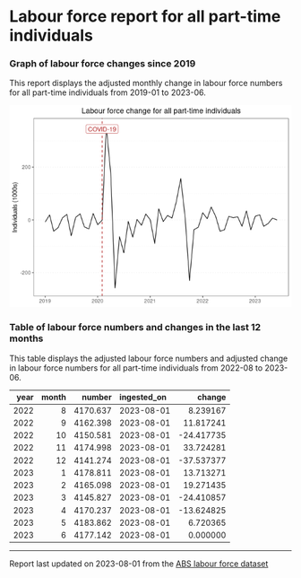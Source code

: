 Labour force report for all part-time individuals
================

### Graph of labour force changes since 2019

This report displays the adjusted monthly change in labour force numbers
for all part-time individuals from 2019-01 to 2023-06.

![](all_part-time_report_files/figure-gfm/unnamed-chunk-2-1.png)<!-- -->

### Table of labour force numbers and changes in the last 12 months

This table displays the adjusted labour force numbers and adjusted
change in labour force numbers for all part-time individuals from
2022-08 to 2023-06.

| year | month |   number | ingested_on |     change |
|-----:|------:|---------:|:------------|-----------:|
| 2022 |     8 | 4170.637 | 2023-08-01  |   8.239167 |
| 2022 |     9 | 4162.398 | 2023-08-01  |  11.817241 |
| 2022 |    10 | 4150.581 | 2023-08-01  | -24.417735 |
| 2022 |    11 | 4174.998 | 2023-08-01  |  33.724281 |
| 2022 |    12 | 4141.274 | 2023-08-01  | -37.537377 |
| 2023 |     1 | 4178.811 | 2023-08-01  |  13.713271 |
| 2023 |     2 | 4165.098 | 2023-08-01  |  19.271435 |
| 2023 |     3 | 4145.827 | 2023-08-01  | -24.410857 |
| 2023 |     4 | 4170.237 | 2023-08-01  | -13.624825 |
| 2023 |     5 | 4183.862 | 2023-08-01  |   6.720365 |
| 2023 |     6 | 4177.142 | 2023-08-01  |   0.000000 |

------------------------------------------------------------------------

Report last updated on 2023-08-01 from the [ABS labour force
dataset](https://www.abs.gov.au/statistics/labour/employment-and-unemployment/labour-force-australia/latest-release)
